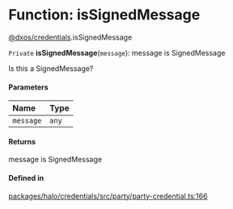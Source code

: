 # Function: isSignedMessage

[@dxos/credentials](../modules/dxos_credentials.md).isSignedMessage

`Private` **isSignedMessage**(`message`): message is SignedMessage

Is this a SignedMessage?

#### Parameters

| Name | Type |
| :------ | :------ |
| `message` | `any` |

#### Returns

message is SignedMessage

#### Defined in

[packages/halo/credentials/src/party/party-credential.ts:166](https://github.com/dxos/dxos/blob/db8188dae/packages/halo/credentials/src/party/party-credential.ts#L166)
